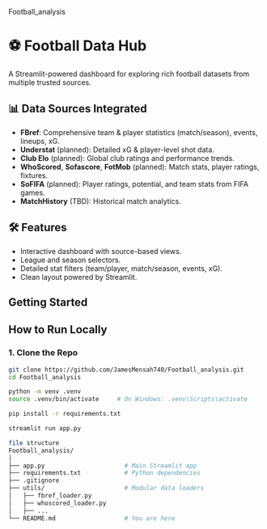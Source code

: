  Football_analysis

# ⚽ Football Data Hub

A Streamlit-powered dashboard for exploring rich football datasets from multiple trusted sources.

## 📊 Data Sources Integrated

- **FBref**: Comprehensive team & player statistics (match/season), events, lineups, xG.
- **Understat** (planned): Detailed xG & player-level shot data.
- **Club Elo** (planned): Global club ratings and performance trends.
- **WhoScored**, **Sofascore**, **FotMob** (planned): Match stats, player ratings, fixtures.
- **SoFIFA** (planned): Player ratings, potential, and team stats from FIFA games.
- **MatchHistory** (TBD): Historical match analytics.

## 🛠 Features
- Interactive dashboard with source-based views.
- League and season selectors.
- Detailed stat filters (team/player, match/season, events, xG).
- Clean layout powered by Streamlit.

##  Getting Started

 ##  How to Run Locally

### 1. Clone the Repo

```bash
git clone https://github.com/JamesMensah740/Football_analysis.git
cd Football_analysis

python -m venv .venv
source .venv/bin/activate     # On Windows: .venv\Scripts\activate

pip install -r requirements.txt

streamlit run app.py

file structure 
Football_analysis/
│
├── app.py                      # Main Streamlit app
├── requirements.txt            # Python dependencies
├── .gitignore
├── utils/                      # Modular data loaders
│   ├── fbref_loader.py
│   ├── whoscored_loader.py
│   ├── ...
└── README.md                   # You are here
